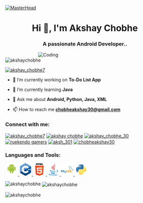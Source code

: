 [![MasterHead](https://camo.githubusercontent.com/5346f5a9b63e9e93ff8265ebb05eeda7fc03e48dfe766ba177c788e5c65c6c86/68747470733a2f2f312e62702e626c6f6773706f742e636f6d2f2d37413457796e774c734d772f58624270435847386648492f41414141414141414d74342f754f613162704c736b5967727747626c6c6853753253446a5f4d69673853584a51434c63424741735948512f73313630302f323030305f36303070782e676966)]([https://user-images.githubusercontent.com/65373279/148280039-301b677b-74e7-49f8-af75-15e7c9253d74.png])
<h1 align="center">Hi 👋, I'm Akshay Chobhe</h1>
<h3 align="center">A passionate Android Developer..</h3>


<img align="right" alt="Coding" width="400" src="https://i.pinimg.com/originals/06/60/ef/0660efe82fa3da42ed56eef013171835.gif">

<p align="left"> <img src="https://komarev.com/ghpvc/?username=akshaychobhe&label=Profile%20views&color=0e75b6&style=flat" alt="akshaychobhe" /> </p>

<p align="left"> <a href="https://twitter.com/akshay_chobhe7" target="blank"><img src="https://img.shields.io/twitter/follow/akshay_chobhe7?logo=twitter&style=for-the-badge" alt="akshay_chobhe7" /></a> </p>

- 🔭 I’m currently working on **To-Do List App**

- 🌱 I’m currently learning **Java**

- 💬 Ask me about **Android, Python, Java, XML**

- 📫 How to reach me **chobheakshay30@gmail.com**

<h3 align="left">Connect with me:</h3>
<p align="left">
<a href="https://twitter.com/akshay_chobhe7" target="blank"><img align="center" src="https://raw.githubusercontent.com/rahuldkjain/github-profile-readme-generator/master/src/images/icons/Social/twitter.svg" alt="akshay_chobhe7" height="30" width="40" /></a>
<a href="https://linkedin.com/in/akshay chobhe" target="blank"><img align="center" src="https://raw.githubusercontent.com/rahuldkjain/github-profile-readme-generator/master/src/images/icons/Social/linked-in-alt.svg" alt="akshay chobhe" height="30" width="40" /></a>
<a href="https://instagram.com/akshay_chobhe_30" target="blank"><img align="center" src="https://raw.githubusercontent.com/rahuldkjain/github-profile-readme-generator/master/src/images/icons/Social/instagram.svg" alt="akshay_chobhe_30" height="30" width="40" /></a>
<a href="https://www.youtube.com/c/ruekendo gamers" target="blank"><img align="center" src="https://raw.githubusercontent.com/rahuldkjain/github-profile-readme-generator/master/src/images/icons/Social/youtube.svg" alt="ruekendo gamers" height="30" width="40" /></a>
<a href="https://www.codechef.com/users/aksh_301" target="blank"><img align="center" src="https://cdn.jsdelivr.net/npm/simple-icons@3.1.0/icons/codechef.svg" alt="aksh_301" height="30" width="40" /></a>
<a href="https://www.hackerrank.com/chobheakshay30" target="blank"><img align="center" src="https://raw.githubusercontent.com/rahuldkjain/github-profile-readme-generator/master/src/images/icons/Social/hackerrank.svg" alt="chobheakshay30" height="30" width="40" /></a>
</p>

<h3 align="left">Languages and Tools:</h3>
<p align="left"> <a href="https://developer.android.com" target="_blank" rel="noreferrer"> <img src="https://raw.githubusercontent.com/devicons/devicon/master/icons/android/android-original-wordmark.svg" alt="android" width="40" height="40"/> </a> <a href="https://www.w3schools.com/cpp/" target="_blank" rel="noreferrer"> <img src="https://raw.githubusercontent.com/devicons/devicon/master/icons/cplusplus/cplusplus-original.svg" alt="cplusplus" width="40" height="40"/> </a> <a href="https://www.w3.org/html/" target="_blank" rel="noreferrer"> <img src="https://raw.githubusercontent.com/devicons/devicon/master/icons/html5/html5-original-wordmark.svg" alt="html5" width="40" height="40"/> </a> <a href="https://www.java.com" target="_blank" rel="noreferrer"> <img src="https://raw.githubusercontent.com/devicons/devicon/master/icons/java/java-original.svg" alt="java" width="40" height="40"/> </a> <a href="https://www.mysql.com/" target="_blank" rel="noreferrer"> <img src="https://raw.githubusercontent.com/devicons/devicon/master/icons/mysql/mysql-original-wordmark.svg" alt="mysql" width="40" height="40"/> </a> <a href="https://www.python.org" target="_blank" rel="noreferrer"> <img src="https://raw.githubusercontent.com/devicons/devicon/master/icons/python/python-original.svg" alt="python" width="40" height="40"/> </a> </p>

<p><img align="left" src="https://github-readme-stats.vercel.app/api/top-langs?username=akshaychobhe&show_icons=true&locale=en&layout=compact" alt="akshaychobhe" /></p>

<p>&nbsp;<img align="center" src="https://github-readme-stats.vercel.app/api?username=akshaychobhe&show_icons=true&locale=en" alt="akshaychobhe" /></p>

<p><img align="center" src="https://github-readme-streak-stats.herokuapp.com/?user=akshaychobhe&" alt="akshaychobhe" /></p>
